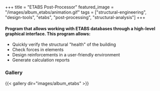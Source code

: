 +++
title = "ETABS Post-Processor"
featured_image = "/images/album_etabs/animation.gif"
tags = ["structural-engineering", "design-tools", "etabs", "post-processing", "structural-analysis"]
+++

#### Program that allows working with ETABS databases through a high-level graphical interface. This program allows:

- Quickly verify the structural "health" of the building
- Check forces in elements
- Design reinforcements in a user-friendly environment
- Generate calculation reports

### Gallery

{{< gallery dir="images/album_etabs" >}}
